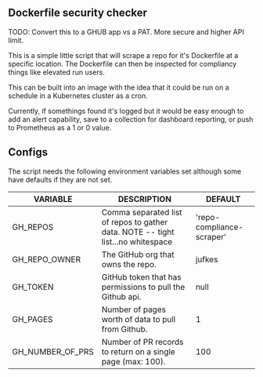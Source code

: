 ## Dockerfile security checker

TODO: Convert this to a GHUB app vs a PAT. More secure and higher API limit.

This is a simple little script that will scrape a repo for it's Dockerfile at a specific location. The Dockerfile can then be inspected for compliancy things like elevated run users. 

This can be built into an image with the idea that it could be run on a schedule in a Kubernetes cluster as a cron. 

Currently, if somethings found it's logged but it would be easy enough to add an alert capability, save to a collection for dashboard reporting, or push to Prometheus as a 1 or 0 value. 

## Configs
The script needs the following environment variables set although some have defaults if they are not set.

| VARIABLE         | DESCRIPTION                                                                      | DEFAULT                          | 
|------------------|----------------------------------------------------------------------------------|----------------------------------|
| GH_REPOS         | Comma separated list of repos to gather data. NOTE -- tight list...no whitespace | 'repo-compliance-scraper'                |
| GH_REPO_OWNER    | The GitHub org that owns the repo.                                               | jufkes               |
| GH_TOKEN         | GitHub token that has permissions to pull the Github api.                        | null                             |
| GH_PAGES         | Number of pages worth of data to pull from Github.                               | 1                                |
| GH_NUMBER_OF_PRS | Number of PR records to return on a single page (max: 100).                      | 100                              |